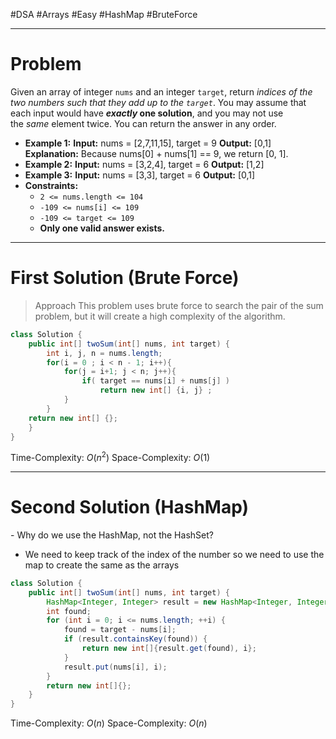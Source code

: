 #DSA #Arrays #Easy #HashMap #BruteForce 
___
# Problem
Given an array of integer `nums` and an integer `target`, return _indices of the two numbers such that they add up to the `target`_.
You may assume that each input would have **_exactly_ one solution**, and you may not use the _same_ element twice.
You can return the answer in any order.
- **Example 1:**
**Input:** nums = [2,7,11,15], target = 9
**Output:** [0,1]
**Explanation:** Because nums[0] + nums[1] == 9, we return [0, 1].
- **Example 2:**
**Input:** nums = [3,2,4], target = 6
**Output:** [1,2]
- **Example 3:** 
**Input:** nums = [3,3], target = 6
**Output:** [0,1]
- **Constraints:**
	- `2 <= nums.length <= 104`
	- `-109 <= nums[i] <= 109`
	- `-109 <= target <= 109`
	- **Only one valid answer exists.**
___
# First Solution (Brute Force)
> Approach
> This problem uses brute force to search the pair of the sum problem, but it will create a high complexity of the algorithm.
```java
class Solution {
    public int[] twoSum(int[] nums, int target) {
        int i, j, n = nums.length;
        for(i = 0 ; i < n - 1; i++){
            for(j = i+1; j < n; j++){
                if( target == nums[i] + nums[j] ) 
	                return new int[] {i, j} ;
            }
        }
    return new int[] {};    
    }
}
```

Time-Complexity: $O(n^2)$
Space-Complexity: $O(1)$

___
# Second Solution (HashMap)
\- Why do we use the HashMap, not the HashSet?
- We need to keep track of the index of the number so we need to use the map to create the same as the arrays
```Java
class Solution {
    public int[] twoSum(int[] nums, int target) {
        HashMap<Integer, Integer> result = new HashMap<Integer, Integer>();
        int found;
        for (int i = 0; i <= nums.length; ++i) {
            found = target - nums[i];
            if (result.containsKey(found)) {
                return new int[]{result.get(found), i};
            }
            result.put(nums[i], i);
        }
        return new int[]{};
    }
}
```
Time-Complexity: $O(n)$
Space-Complexity: $O(n)$